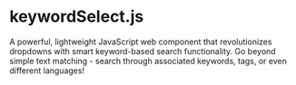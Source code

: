# keywordSelect.js
A powerful, lightweight JavaScript web component that revolutionizes dropdowns with smart keyword-based search functionality. Go beyond simple text matching - search through associated keywords, tags, or even different languages!
